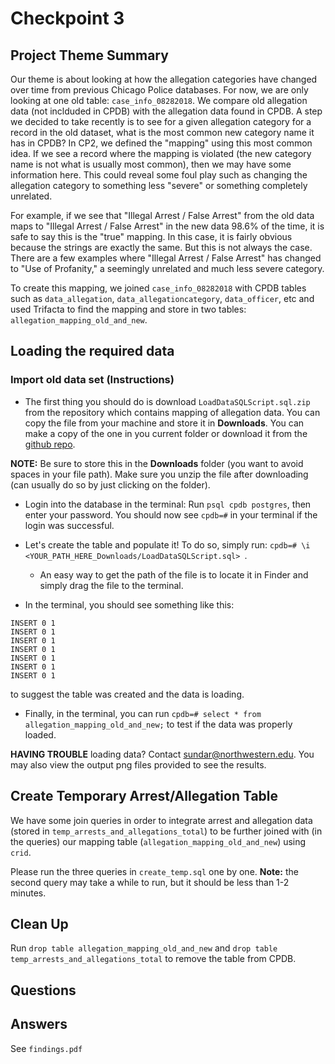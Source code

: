 # Checkpoint 3

## Project Theme Summary
Our theme is about looking at how the allegation categories have changed over time from previous Chicago Police databases. For now, we are only looking at one old table: `case_info_08282018`. We compare old allegation data (not inclduded in CPDB) with the allegation data found in CPDB. A step we decided to take recently is to see for a given allegation category for a record in the old dataset, what is the most common new category name it has in CPDB? In CP2, we defined the "mapping" using this most common idea. If we see a record where the mapping is violated (the new category name is not what is usually most common), then we may have some information here. This could reveal some foul play such as changing the allegation category to something less "severe" or something completely unrelated. 

For example, if we see that "Illegal Arrest / False Arrest" from the old data maps to "Illegal Arrest / False Arrest" in the new data 98.6% of the time, it is safe to say this is the "true" mapping. In this case, it is fairly obvious because the strings are exactly the same. But this is not always the case. There are a few examples where "Illegal Arrest / False Arrest" has changed to "Use of Profanity," a seemingly unrelated and much less severe category. 

To create this mapping, we joined `case_info_08282018` with CPDB tables such as `data_allegation`, `data_allegationcategory`, `data_officer`, etc and used Trifacta to find the mapping and store in two tables: `allegation_mapping_old_and_new`.

## Loading the required data


### Import old data set (Instructions)
* The first thing you should do is download `LoadDataSQLScript.sql.zip` from the repository which contains mapping of allegation data. You can copy the file from your machine and store it in **Downloads**. You can make a copy of the one in you current folder or download it from the [github repo](https://github.com/grantgasser/spectacular-cranes-data-science-checkpoints/tree/master/checkpoint-3).

**NOTE:** Be sure to store this in the **Downloads** folder (you want to avoid spaces in your file path). Make sure you   unzip the file after downloading (can usually do so by just clicking on the folder).

* Login into the database in the terminal:
Run `psql cpdb postgres`, then enter your password. You should now see `cpdb=#` in your terminal if the login was successful.

* Let's create the table and populate it! To do so, simply run:
`cpdb=# \i <YOUR_PATH_HERE_Downloads/LoadDataSQLScript.sql> `.
  - An easy way to get the path of the file is to locate it in Finder and simply drag the file to the terminal.

* In the terminal, you should see something like this:
```
INSERT 0 1
INSERT 0 1
INSERT 0 1
INSERT 0 1
INSERT 0 1
INSERT 0 1
INSERT 0 1
```
to suggest the table was created and the data is loading.

* Finally, in the terminal, you can run `cpdb=# select * from allegation_mapping_old_and_new;` to test if the data was properly loaded.

**HAVING TROUBLE** loading data? Contact sundar@northwestern.edu. You may also view the output png files provided to see the results.

## Create Temporary Arrest/Allegation Table 
We have some join queries in order to integrate arrest and allegation data (stored in `temp_arrests_and_allegations_total`) to be further joined with (in the queries) our mapping table (`allegation_mapping_old_and_new`) using `crid`. 

Please run the three queries in `create_temp.sql` one by one. **Note:** the second query may take a while to run, but it should be less than 1-2 minutes.


## Clean Up
Run `drop table allegation_mapping_old_and_new` and `drop table temp_arrests_and_allegations_total` to remove the table from CPDB.



## Questions


## Answers
See `findings.pdf`
